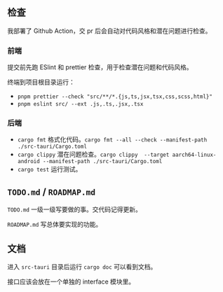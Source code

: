 ## 检查

我部署了 Github Action，交 pr 后会自动对代码风格和潜在问题进行检查。

### 前端
提交前先跑 ESlint 和 prettier 检查，用于检查潜在问题和代码风格。

终端到项目根目录运行：
- `pnpm prettier --check "src/**/*.{js,ts,jsx,tsx,css,scss,html}"`
- `pnpm eslint src/ --ext .js,.ts,.jsx,.tsx`


### 后端

- `cargo fmt` 格式化代码。`cargo fmt --all --check --manifest-path ./src-tauri/Cargo.toml`
- `cargo clippy` 潜在问题检查。`cargo clippy  --target aarch64-linux-android --manifest-path ./src-tauri/Cargo.toml`
- `cargo test` 运行测试。

## `TODO.md` / `ROADMAP.md`

`TODO.md` 一级一级写要做的事。交代码记得更新。

`ROADMAP.md` 写总体要实现的功能。

## 文档

进入 `src-tauri` 目录后运行 `cargo doc` 可以看到文档。

接口应该会放在一个单独的 interface 模块里。